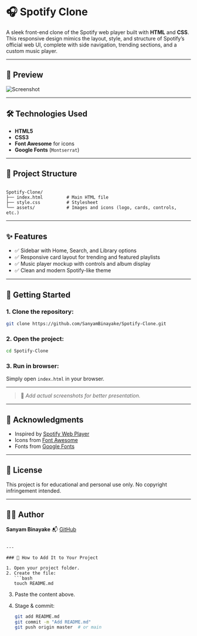 # 🎧 Spotify Clone

A sleek front-end clone of the Spotify web player built with **HTML** and **CSS**. This responsive design mimics the layout, style, and structure of Spotify’s official web UI, complete with side navigation, trending sections, and a custom music player.

---

## 📸 Preview

![Screenshot](./assets/preview.png) <!-- You can replace this with a real screenshot -->

---

## 🛠️ Technologies Used

- **HTML5**
- **CSS3**
- **Font Awesome** for icons
- **Google Fonts** (`Montserrat`)

---

## 📁 Project Structure

```

Spotify-Clone/
├── index.html         # Main HTML file
├── style.css          # Stylesheet
└── assets/            # Images and icons (logo, cards, controls, etc.)

````

---

## ✨ Features

- ✅ Sidebar with Home, Search, and Library options  
- ✅ Responsive card layout for trending and featured playlists  
- ✅ Music player mockup with controls and album display  
- ✅ Clean and modern Spotify-like theme  

---

## 🚀 Getting Started

### 1. Clone the repository:
```bash
git clone https://github.com/SanyamBinayake/Spotify-Clone.git
````

### 2. Open the project:

```bash
cd Spotify-Clone
```

### 3. Run in browser:

Simply open `index.html` in your browser.

---

> 📌 *Add actual screenshots for better presentation.*

---

## 🙌 Acknowledgments

* Inspired by [Spotify Web Player](https://open.spotify.com/)
* Icons from [Font Awesome](https://fontawesome.com/)
* Fonts from [Google Fonts](https://fonts.google.com/)

---

## 📄 License

This project is for educational and personal use only. No copyright infringement intended.

---

## 👨‍💻 Author

**Sanyam Binayake**
📬 [GitHub](https://github.com/SanyamBinayake)

````

---

### 📌 How to Add It to Your Project

1. Open your project folder.
2. Create the file:
   ```bash
   touch README.md
````

3. Paste the content above.
4. Stage & commit:

   ```bash
   git add README.md
   git commit -m "Add README.md"
   git push origin master  # or main
   ```
